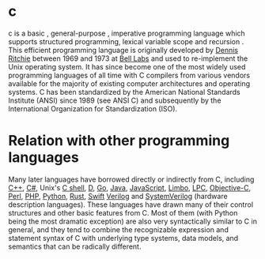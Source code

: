 # c 


c is a basic , general-purpose , imperative programming language which supports structured programming, lexical variable scope and recursion . This efficient programming language is originally developed by [Dennis Ritchie](https://en.wikipedia.org/wiki/Dennis_Ritchie/) between 1969 and 1973 at [Bell Labs](https://en.wikipedia.org/wiki/Bell_Labs/) and used to re-implement the Unix operating system. It has since become one of the most widely used programming languages of all time with C compilers from various vendors available for the majority of existing computer architectures and operating systems. C has been standardized by the American National Standards Institute (ANSI) since 1989 (see ANSI C) and subsequently by the International Organization for Standardization (ISO).

# Relation with other programming languages

Many later languages have borrowed directly or indirectly from C, including [C++](https://en.wikipedia.org/wiki/C%2B%2B/), [C#](https://en.wikipedia.org/wiki/C_Sharp_(programming_language)/), Unix's [C shell](https://en.wikipedia.org/wiki/C_shell/), [D](https://en.wikipedia.org/wiki/D_(programming_language)/), [Go](https://en.wikipedia.org/wiki/Go_(programming_language)/), [Java](https://en.wikipedia.org/wiki/Java_(programming_language)/), [JavaScript](https://en.wikipedia.org/wiki/JavaScript/), [Limbo](https://en.wikipedia.org/wiki/Limbo_(programming_language)/), [LPC](https://en.wikipedia.org/wiki/LPC_(programming_language)/), [Objective-C](https://en.wikipedia.org/wiki/Objective-C/), [Perl](https://en.wikipedia.org/wiki/Perl/), [PHP](https://en.wikipedia.org/wiki/PHP/), [Python](https://en.wikipedia.org/wiki/Python_(programming_language)/), [Rust](https://en.wikipedia.org/wiki/Rust_(programming_language)/), [Swift](,https://en.wikipedia.org/wiki/Swift_(programming_language)/) [Verilog](https://en.wikipedia.org/wiki/Verilog/) and [SystemVerilog](https://en.wikipedia.org/wiki/SystemVerilog/) (hardware description languages). These languages have drawn many of their control structures and other basic features from C. Most of them (with Python being the most dramatic exception) are also very syntactically similar to C in general, and they tend to combine the recognizable expression and statement syntax of C with underlying type systems, data models, and semantics that can be radically different.


 
